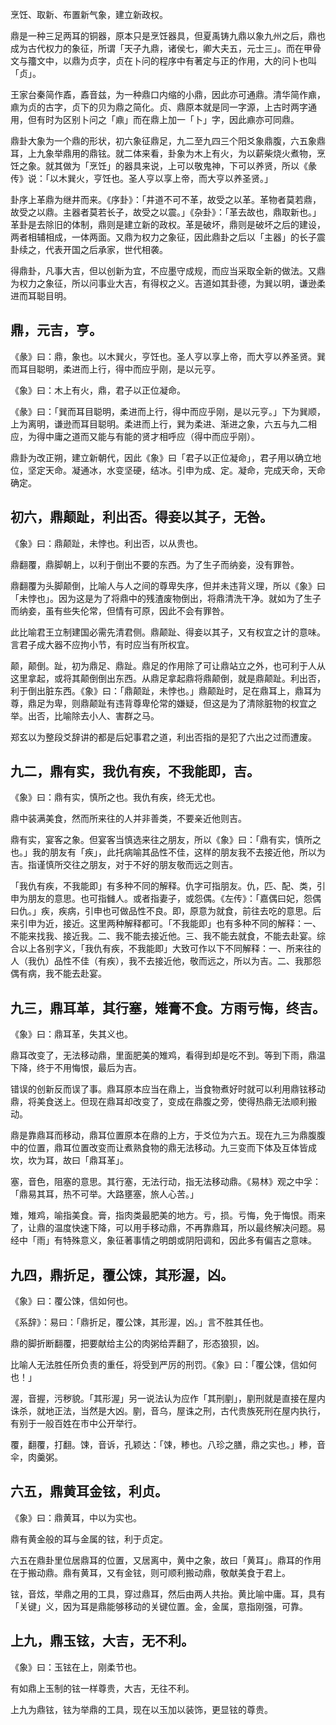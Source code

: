 烹饪、取新、布置新气象，建立新政权。

鼎是一种三足两耳的铜器，原本只是烹饪器具，但夏禹铸九鼎以象九州之后，鼎也成为古代权力的象征，所谓「天子九鼎，诸侯七，卿大夫五，元士三」。而在甲骨文与籒文中，以鼎为贞字，贞在卜问的程序中有著定与正的作用，大的问卜也叫「贞」。

王家台秦简作鼒，鼒音兹，为一种鼎口内缩的小鼎，因此亦可通鼎。清华简作鼑，鼑为贞的古字，贞下的贝为鼎之简化。贞、鼎原本就是同一字源，上古时两字通用，但有时为区别卜问之「鼑」而在鼎上加一「卜」字，因此鼑亦可同鼎。

鼎卦大象为一个鼎的形状，初六象征鼎足，九二至九四三个阳爻象鼎腹，六五象鼎耳，上九象举鼎用的鼎铉。就二体来看，卦象为木上有火，为以薪柴烧火煮物，烹饪之象。就其做为「烹饪」的器具来说，上可以敬鬼神，下可以养贤，所以《彖传》说：「以木巽火，亨饪也。圣人亨以享上帝，而大亨以养圣贤。」

卦序上革鼎为继井而来。《序卦》：「井道不可不革，故受之以革。革物者莫若鼎，故受之以鼎。主器者莫若长子，故受之以震。」《杂卦》：「革去故也，鼎取新也。」革卦是去除旧的体制，鼎则是建立新的政权。革是破坏，鼎则是破坏之后的建设，两者相辅相成，一体两面。又鼎为权力之象征，因此鼎卦之后以「主器」的长子震卦续之，代表开国之后承家，世代相袭。

得鼎卦，凡事大吉，但以创新为宜，不应墨守成规，而应当采取全新的做法。又鼎为权力之象征，所以问事业大吉，有得权之义。吉道如其卦德，为巽以明，谦逊柔进而耳聪目明。

## 鼎，元吉，亨。

《彖》曰：鼎，象也。以木巽火，亨饪也。圣人亨以享上帝，而大亨以养圣贤。巽而耳目聪明，柔进而上行，得中而应乎刚，是以元亨。

《象》曰：木上有火，鼎，君子以正位凝命。

《彖》曰：「巽而耳目聪明，柔进而上行，得中而应乎刚，是以元亨。」下为巽顺，上为离明，谦逊而耳目聪明。柔进而上行，巽为柔进、渐进之象，六五与九二相应，为得中庸之道而又能与有能的贤才相呼应（得中而应乎刚）。

鼎卦为改正朔，建立新朝代，因此《象》曰「君子以正位凝命」，君子用以确立地位，坚定天命。凝通冰，水变坚硬，结冰。引申为成、定。凝命，完成天命，天命确定。

## 初六，鼎颠趾，利出否。得妾以其子，无咎。

《象》曰：鼎颠趾，未悖也。利出否，以从贵也。

鼎翻覆，鼎脚朝上，以利于倒出不要的东西。为了生子而纳妾，没有罪咎。

鼎翻覆为头脚颠倒，比喻人与人之间的尊卑失序，但并未违背义理，所以《象》曰「未悖也」。因为这是为了将鼎中的残渣废物倒出，将鼎清洗干净。就如为了生子而纳妾，虽有些失伦常，但情有可原，因此不会有罪咎。

此比喻君王立制建国必需先清君侧。鼎颠趾、得妾以其子，又有权宜之计的意味。言君子成大器不应拘小节，有时应当有所权宜。

颠，颠倒。趾，初为鼎足、鼎趾。鼎足的作用除了可让鼎站立之外，也可利于人从这里拿起，或将其颠倒倒出东西。从鼎足拿起鼎将鼎颠倒，就是鼎颠趾。利出否，利于倒出脏东西。《象》曰：「鼎颠趾，未悖也。」鼎颠趾时，足在鼎耳上，鼎耳为尊，鼎足为卑，则鼎颠趾有违背尊卑伦常的嫌疑，但这是为了清除脏物的权宜之举。出否，比喻除去小人、害群之马。

郑玄以为整段爻辞讲的都是后妃事君之道，利出否指的是犯了六出之过而遭废。

## 九二，鼎有实，我仇有疾，不我能即，吉。

《象》曰：鼎有实，慎所之也。我仇有疾，终无尤也。

鼎中装满美食，然而所来往的人并非善类，不要亲近他则吉。

鼎有实，宴客之象。但宴客当慎选来往之朋友，所以《象》曰：「鼎有实，慎所之也。」我的朋友有「疾」，此托病喻其品性不佳，这样的朋友我不去接近他，所以为吉。指谨慎所交往之朋友，对于不好的朋友敬而远之则吉。

「我仇有疾，不我能即」有多种不同的解释。仇字可指朋友。仇，匹、配、类，引申为朋友的意思。也可指雠人。或者指妻子，或怨偶。《左传》：「嘉偶曰妃，怨偶曰仇。」疾，疾病，引申也可做品性不良。即，原意为就食，前往去吃的意思。后来引申为近，接近。这里两种解释都可。「不我能即」也有多种不同的解释：一、不能来找我、接近我。二、我不能去接近他。三、我不能去就食，不能去赴宴。综合以上各别字义，「我仇有疾，不我能即」大致可作以下不同解释：一、所来往的人（我仇）品性不佳（有疾），我不去接近他，敬而远之，所以为吉。二、我那怨偶有病，我不能去赴宴。

## 九三，鼎耳革，其行塞，雉膏不食。方雨亏悔，终吉。

《象》曰：鼎耳革，失其义也。

鼎耳改变了，无法移动鼎，里面肥美的雉鸡，看得到却是吃不到。等到下雨，鼎温下降，终于不用悔恨，最后为吉。

错误的创新反而误了事。鼎耳原本应当在鼎上，当食物煮好时就可以利用鼎铉移动鼎，将美食送上。但现在鼎耳却改变了，变成在鼎腹之旁，使得热鼎无法顺利搬动。

鼎是靠鼎耳而移动，鼎耳位置原本在鼎的上方，于爻位为六五。现在九三为鼎腹腹中的位置，鼎耳位置改变而让煮熟食物的鼎无法移动。九三变而下体及互体皆成坎，坎为耳，故曰「鼎耳革」。

塞，音色，阻塞的意思。其行塞，无法行动，指无法移动鼎。《易林》观之中孚：「鼎易其耳，热不可举。大路壅塞，旅人心苦。」

雉，雉鸡，喻指美食。膏，指肉类最肥美的地方。亏，损。亏悔，免于悔恨。雨来了，让鼎的温度快速下降，可以用手移动鼎，不再靠鼎耳，所以最终解决问题。易经中「雨」有特殊意义，象征著事情之明朗或阴阳调和，因此多有偏吉之意味。

## 九四，鼎折足，覆公𫗧，其形渥，凶。

《象》曰：覆公𫗧，信如何也。

《系辞》：易曰：「鼎折足，覆公𫗧，其形渥，凶。」言不胜其任也。

鼎的脚折断翻覆，把要献给主公的肉粥给弄翻了，形态狼狈，凶。

比喻人无法胜任所负责的重任，将受到严厉的刑罚。《象》曰：「覆公𫗧，信如何也！」

渥，音握，污秽貌。「其形渥」另一说法认为应作「其刑剭」，剭刑就是直接在屋内诛杀，就地正法，当然是大凶。剭，音乌，屋诛之刑，古代贵族死刑在屋内执行，有别于一般百姓在市中公开举行。

覆，翻覆，打翻。𫗧，音诉，孔颖达：「𫗧，糁也。八珍之膳，鼎之实也。」糁，音伞，肉羹粥。

## 六五，鼎黄耳金铉，利贞。

《象》曰：鼎黄耳，中以为实也。

鼎有黄金般的耳与金属的铉，利于贞定。

六五在鼎卦里位居鼎耳的位置，又居离中，黄中之象，故曰「黄耳」。鼎耳的作用在于搬动鼎。鼎有黄耳，又有金铉，则可顺利搬动鼎，敬献美食于君上。

铉，音炫，举鼎之用的工具，穿过鼎耳，然后由两人共抬。黄比喻中庸。耳，具有「关键」义，因为耳是鼎能够移动的关键位置。金，金属，意指刚强，可靠。

## 上九，鼎玉铉，大吉，无不利。

《象》曰：玉铉在上，刚柔节也。

有如鼎上玉制的铉一样尊贵，大吉，无往不利。

上九为鼎铉，铉为举鼎的工具，现在以玉加以装饰，更显铉的尊贵。